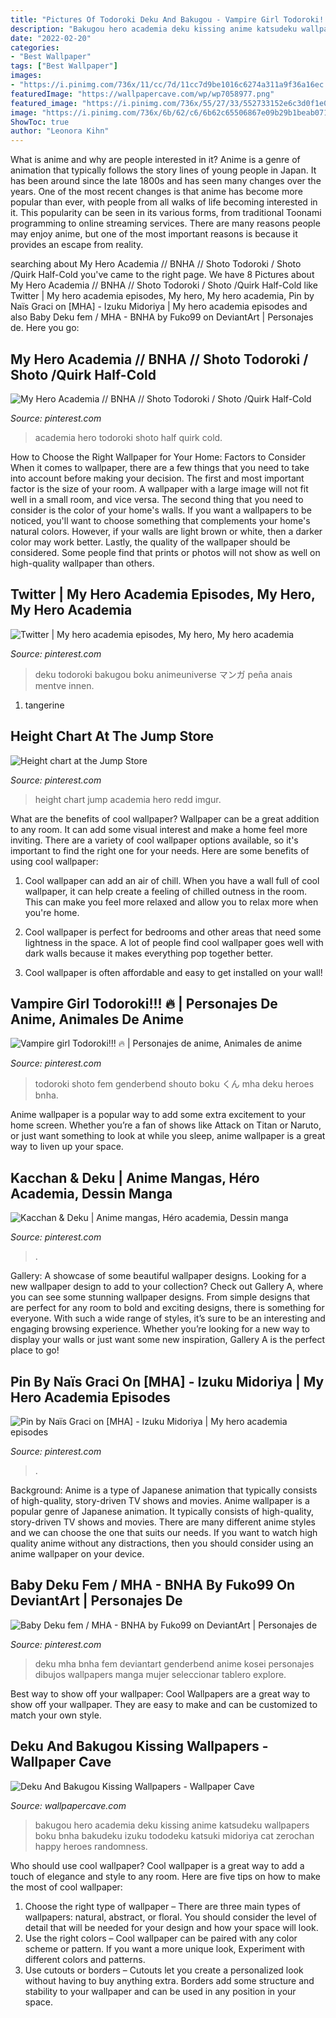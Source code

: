 ```yaml
---
title: "Pictures Of Todoroki Deku And Bakugou - Vampire Girl Todoroki!!! 🔥"
description: "Bakugou hero academia deku kissing anime katsudeku wallpapers boku bnha bakudeku izuku tododeku katsuki midoriya cat zerochan happy heroes randomness"
date: "2022-02-20"
categories:
- "Best Wallpaper"
tags: ["Best Wallpaper"]
images:
- "https://i.pinimg.com/736x/11/cc/7d/11cc7d9be1016c6274a311a9f36a16ec.jpg"
featuredImage: "https://wallpapercave.com/wp/wp7058977.png"
featured_image: "https://i.pinimg.com/736x/55/27/33/552733152e6c3d0f1e0a0b5e95097042.jpg"
image: "https://i.pinimg.com/736x/6b/62/c6/6b62c65506867e09b29b1beab0718d78.jpg"
ShowToc: true
author: "Leonora Kihn"
---
```



What is anime and why are people interested in it?
Anime is a genre of animation that typically follows the story lines of young people in Japan. It has been around since the late 1800s and has seen many changes over the years. One of the most recent changes is that anime has become more popular than ever, with people from all walks of life becoming interested in it. This popularity can be seen in its various forms, from traditional Toonami programming to online streaming services. There are many reasons people may enjoy anime, but one of the most important reasons is because it provides an escape from reality.

	

		
searching about My Hero Academia // BNHA // Shoto Todoroki / Shoto /Quirk Half-Cold you've came to the right page. We have 8 Pictures about My Hero Academia // BNHA // Shoto Todoroki / Shoto /Quirk Half-Cold like Twitter | My hero academia episodes, My hero, My hero academia, Pin by Naïs Graci on [MHA] - Izuku Midoriya | My hero academia episodes and also Baby Deku fem / MHA - BNHA by Fuko99 on DeviantArt | Personajes de. Here you go:
		
    
## My Hero Academia // BNHA // Shoto Todoroki / Shoto /Quirk Half-Cold

<img loading=lazy src="https://i.pinimg.com/736x/44/19/50/441950a82cf99f4f75cd2257d082e325.jpg" onerror="this.onerror=null;this.src='https://tse4.mm.bing.net/th?id=OIP.O3iEznr_IGGz6i0QBsOQuQHaNK&amp;pid=15.1';" alt="My Hero Academia // BNHA // Shoto Todoroki / Shoto /Quirk Half-Cold">

_Source: pinterest.com_

>academia hero todoroki shoto half quirk cold. 

	

How to Choose the Right Wallpaper for Your Home: Factors to Consider
When it comes to wallpaper, there are a few things that you need to take into account before making your decision. The first and most important factor is the size of your room. A wallpaper with a large image will not fit well in a small room, and vice versa. 
The second thing that you need to consider is the color of your home's walls. If you want a wallpapers to be noticed, you'll want to choose something that complements your home's natural colors. However, if your walls are light brown or white, then a darker color may work better. 
Lastly, the quality of the wallpaper should be considered. Some people find that prints or photos will not show as well on high-quality wallpaper than others.

    
## Twitter | My Hero Academia Episodes, My Hero, My Hero Academia

<img loading=lazy src="https://i.pinimg.com/736x/f9/d3/87/f9d38766ac36bb04a60a11f584daada1.jpg" onerror="this.onerror=null;this.src='https://tse2.mm.bing.net/th?id=OIP.ZLnNvjoqcMBsuQ3dkJwj3AHaLB&amp;pid=15.1';" alt="Twitter | My hero academia episodes, My hero, My hero academia">

_Source: pinterest.com_

>deku todoroki bakugou boku animeuniverse マンガ peña anais mentve innen. 

	

1. tangerine 

    
## Height Chart At The Jump Store

<img loading=lazy src="https://i.pinimg.com/736x/55/27/33/552733152e6c3d0f1e0a0b5e95097042.jpg" onerror="this.onerror=null;this.src='https://tse4.mm.bing.net/th?id=OIP.0l_1RNZh7JPWQJEUEOZGfAHaJ3&amp;pid=15.1';" alt="Height chart at the Jump Store">

_Source: pinterest.com_

>height chart jump academia hero redd imgur. 

	

What are the benefits of cool wallpaper?
Wallpaper can be a great addition to any room. It can add some visual interest and make a home feel more inviting. There are a variety of cool wallpaper options available, so it's important to find the right one for your needs. Here are some benefits of using cool wallpaper: 
1. Cool wallpaper can add an air of chill. When you have a wall full of cool wallpaper, it can help create a feeling of chilled outness in the room. This can make you feel more relaxed and allow you to relax more when you're home. 

2. Cool wallpaper is perfect for bedrooms and other areas that need some lightness in the space. A lot of people find cool wallpaper goes well with dark walls because it makes everything pop together better. 

3. Cool wallpaper is often affordable and easy to get installed on your wall!

    
## Vampire Girl Todoroki!!! 🔥 | Personajes De Anime, Animales De Anime

<img loading=lazy src="https://i.pinimg.com/736x/11/cc/7d/11cc7d9be1016c6274a311a9f36a16ec.jpg" onerror="this.onerror=null;this.src='https://tse4.mm.bing.net/th?id=OIP.YG8-PBfflOj3uOUX5ycYowHaKX&amp;pid=15.1';" alt="Vampire girl Todoroki!!! 🔥 | Personajes de anime, Animales de anime">

_Source: pinterest.com_

>todoroki shoto fem genderbend shouto boku くん mha deku heroes bnha. 

	

Anime wallpaper is a popular way to add some extra excitement to your home screen. Whether you’re a fan of shows like Attack on Titan or Naruto, or just want something to look at while you sleep, anime wallpaper is a great way to liven up your space.

    
## Kacchan &amp; Deku | Anime Mangas, Héro Academia, Dessin Manga

<img loading=lazy src="https://i.pinimg.com/736x/12/62/e8/1262e8e56479c2545109c2cf7281c0e0.jpg" onerror="this.onerror=null;this.src='https://tse2.mm.bing.net/th?id=OIP.x4_FjWuJzJZDl6Is6ZAAAgHaKL&amp;pid=15.1';" alt="Kacchan &amp; Deku | Anime mangas, Héro academia, Dessin manga">

_Source: pinterest.com_

>. 

	

Gallery: A showcase of some beautiful wallpaper designs.
Looking for a new wallpaper design to add to your collection? Check out Gallery A, where you can see some stunning wallpaper designs. From simple designs that are perfect for any room to bold and exciting designs, there is something for everyone. With such a wide range of styles, it’s sure to be an interesting and engaging browsing experience. Whether you’re looking for a new way to display your walls or just want some new inspiration, Gallery A is the perfect place to go!





	
	
    
## Pin By Naïs Graci On [MHA] - Izuku Midoriya | My Hero Academia Episodes

<img loading=lazy src="https://i.pinimg.com/736x/6b/62/c6/6b62c65506867e09b29b1beab0718d78.jpg" onerror="this.onerror=null;this.src='https://tse4.mm.bing.net/th?id=OIP.BsCnOag5Nasw4vSThsMH_wHaKd&amp;pid=15.1';" alt="Pin by Naïs Graci on [MHA] - Izuku Midoriya | My hero academia episodes">

_Source: pinterest.com_

>. 

	

Background: Anime is a type of Japanese animation that typically consists of high-quality, story-driven TV shows and movies.
Anime wallpaper is a popular genre of Japanese animation. It typically consists of high-quality, story-driven TV shows and movies. There are many different anime styles and we can choose the one that suits our needs. If you want to watch high quality anime without any distractions, then you should consider using an anime wallpaper on your device.

    
## Baby Deku Fem / MHA - BNHA By Fuko99 On DeviantArt | Personajes De

<img loading=lazy src="https://i.pinimg.com/736x/93/ff/1e/93ff1e434fe3d6ee96420fd52169dc20.jpg" onerror="this.onerror=null;this.src='https://tse1.mm.bing.net/th?id=OIP.DNs2TT8G4QGVKh0p-Je7gwHaJ3&amp;pid=15.1';" alt="Baby Deku fem / MHA - BNHA by Fuko99 on DeviantArt | Personajes de">

_Source: pinterest.com_

>deku mha bnha fem deviantart genderbend anime kosei personajes dibujos wallpapers manga mujer seleccionar tablero explore. 

	

Best way to show off your wallpaper:
Cool Wallpapers are a great way to show off your wallpaper. They are easy to make and can be customized to match your own style.

    
## Deku And Bakugou Kissing Wallpapers - Wallpaper Cave

<img loading=lazy src="https://wallpapercave.com/wp/wp7058977.png" onerror="this.onerror=null;this.src='https://tse2.mm.bing.net/th?id=OIP.g2AZJdBWvzq7IwIpH_QEBgHaL2&amp;pid=15.1';" alt="Deku And Bakugou Kissing Wallpapers - Wallpaper Cave">

_Source: wallpapercave.com_

>bakugou hero academia deku kissing anime katsudeku wallpapers boku bnha bakudeku izuku tododeku katsuki midoriya cat zerochan happy heroes randomness. 

	

Who should use cool wallpaper?
Cool wallpaper is a great way to add a touch of elegance and style to any room. Here are five tips on how to make the most of cool wallpaper: 
1) Choose the right type of wallpaper – There are three main types of wallpapers: natural, abstract, or floral. You should consider the level of detail that will be needed for your design and how your space will look. 
2) Use the right colors – Cool wallpaper can be paired with any color scheme or pattern. If you want a more unique look, Experiment with different colors and patterns. 
3) Use cutouts or borders – Cutouts let you create a personalized look without having to buy anything extra. Borders add some structure and stability to your wallpaper and can be used in any position in your space.

